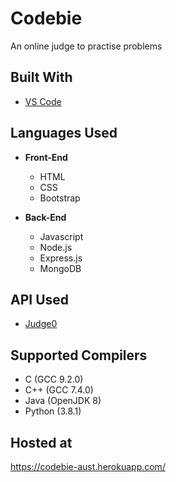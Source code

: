 # Codebie

An online judge to practise problems

## Built With

* [VS Code](https://code.visualstudio.com)

## Languages Used

* **Front-End**
  * HTML
  * CSS
  * Bootstrap

* **Back-End**
  * Javascript
  * Node.js
  * Express.js
  * MongoDB

## API Used

* [Judge0](https://rapidapi.com/hermanzdosilovic/api/judge0)

## Supported Compilers

 * C (GCC 9.2.0)
 * C++ (GCC 7.4.0)
 * Java (OpenJDK 8)
 * Python (3.8.1)

## Hosted at

https://codebie-aust.herokuapp.com/